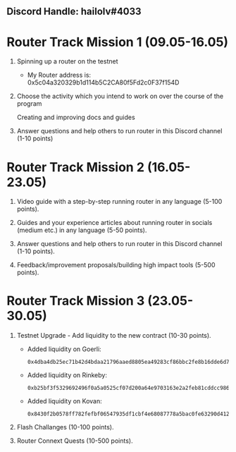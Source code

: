 ## Discord Handle: hailolv#4033
# Router Track Mission 1 (09.05-16.05)

1) Spinning up a router on the testnet

    - My Router address is: 0x5c04a320329b1d114b5C2CA80f5Fd2c0F37f154D


2) Choose the activity which you intend to work on over the course of the program

    Creating and improving docs and guides


3) Answer questions and help others to run router in this Discord channel (1-10 points)


# Router Track Mission 2 (16.05-23.05)

1) Video guide with a step-by-step running router in any language (5-100 points).


2) Guides and your experience articles about running router in socials (medium etc.) in any language (5-50 points).


3) Answer questions and help others to run router in this Discord channel (1-10 points).


4) Feedback/improvement proposals/building high impact tools (5-500 points).


# Router Track Mission 3 (23.05-30.05)


1) Testnet Upgrade - Add liquidity to the new contract (10-30 points).

    - Added liquidity on Goerli:   

          0x4dba4db25ec71b42d4bdaa21796aaed8805ea49283cf86bbc2fe8b16dde6d71b

    - Added liquidity on Rinkeby:   

          0xb25bf3f5329692496f0a5a0525cf07d200a64e9703163e2a2feb81cddcc9868c

    - Added liquidity on Kovan:   

          0x8430f2b0578ff782fefbf06547935df1cbf4e68087778a5bac0fe63290d412b1

2) Flash Challanges (10-100 points).

3) Router Connext Quests (10-500 points).
